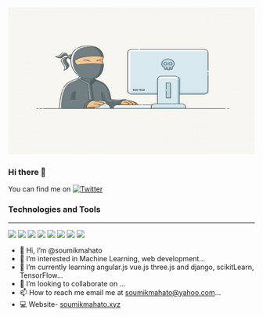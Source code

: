 <img src = "programmer.jpg" height = "300px" width = "100%"/>

### Hi there 👋

You can find me on [![Twitter][1.2]][1]


### Technologies and Tools
<hr>

<img src = "https://img.shields.io/badge/Language-JavaScript-yellowgreen" />  <img src="https://img.shields.io/badge/Language-php-green">  <img src="https://img.shields.io/badge/Language-Nodejs-redgreen">  <img src="https://img.shields.io/badge/Language-css-blueyellow"> <img src = "https://img.shields.io/badge/Language-Java-blue" />  <img src = "https://img.shields.io/badge/Language-Python-yellowgreen" />
   <img src = "https://img.shields.io/badge/Database-mysql-blue" />  <img src="https://img.shields.io/badge/Database-mongo%20Db-red" />

- 👋 Hi, I’m @soumikmahato
- 👀 I’m interested in Machine Learning, web development...
- 🌱 I’m currently learning angular.js vue.js three.js and django, scikitLearn, TensorFlow...
- 💞️ I’m looking to collaborate on ...
- 📫 How to reach me email me at soumikmahato@yahoo.com...
- 💻 Website- [soumikmahato.xyz](https://soumikmahato.xyz/)


[1.2]: http://i.imgur.com/wWzX9uB.png (twitter icon without padding)
[1]: https://twitter.com/soumikmahato1


